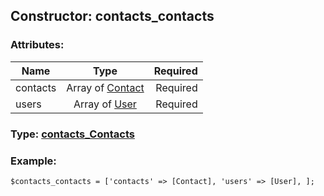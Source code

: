 ## Constructor: contacts\_contacts  

### Attributes:

| Name     |    Type       | Required |
|----------|:-------------:|---------:|
|contacts|Array of [Contact](../types/Contact.md) | Required|
|users|Array of [User](../types/User.md) | Required|


### Type: [contacts\_Contacts](../types/contacts\_Contacts.md)

### Example:


```
$contacts_contacts = ['contacts' => [Contact], 'users' => [User], ];
```